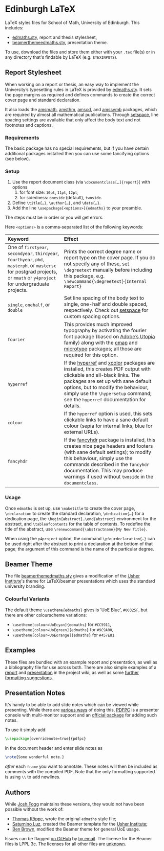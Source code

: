 # Edinburgh LaTeX

LaTeX styles files for School of Math, University of Edinburgh. This includes:

- [edmaths.sty](#Report-Stylesheet), report and thesis stylesheet,
- [beamerthemeedmaths.sty](#Beamer-Theme), presentation theme.

To use, download the files and store them either with your `.tex` file(s) or in any directory that's findable by LaTeX (e.g. `$TEXINPUTS`).

## Report Stylesheet

When working on a report or thesis, an easy way to implement the University’s typesetting rules in LaTeX is provided by [edmaths.sty](https://github.com/Foggalong/edinburgh-math-latex/blob/master/edmaths.sty). It sets the page margins as required and defines commands to create the correct cover page and standard declaration.

It also loads the [amsmath](https://www.ctan.org/pkg/amsmath), [amsthm](https://www.ctan.org/pkg/amsthm), [amscd](https://www.ctan.org/pkg/amscd), and [amssymb](https://ctan.org/pkg/amsfonts) packages, which are required by almost all mathematical publications. Through [setspace](https://www.ctan.org/pkg/setspace), line spacing settings are available that only affect the body text and not footnotes and captions.

### Requirements

The basic package has no special requirements, but if you have certain additional packages installed then you can use some fancifying options (see below).

### Setup

1. Use the report document class (via `\documentclass[…]{report}`) with options
    1. for font size: `10pt`, `11pt`, `12pt`;
    2. for sidedness: `oneside` (default), `twoside`.
2. Define `\title{…}`, `\author{…}`, and `\date{…}`.
3. Add the line `\usepackage[<options>]{edmaths}` to your preamble.

The steps must be in order or you will get errors.

Here `<options>` is a comma-separated list of the following keywords:

| Keyword | Effect |
| :------ | :----- |  
| One of `firstyear`, `secondyear`, `thirdyear`, `fourthyear`, `phd`, `masterph`, or `mastersc` for postgrad projects, or `mmath` or `y4project` for undergraduate projects. | Prints the correct degree name or report type on the cover page. If you do not specify any of these, set `\degreetext` manually before including this package, e.g. `\newcommand{\degreetext}{Internal Report}` |
| `single`, `onehalf`, or `double` | Set line spacing of the body text to single, one-half and double spaced, respectively. Check out [setspace](https://www.ctan.org/pkg/setspace) for custom spacing options. |
| `fourier` | This provides much improved typography by activating the fourier font package (based on [Adobe’s Utopia](https://fonts.adobe.com/fonts/utopia) family) along with the [cmap](https://www.ctan.org/pkg/cmap) and [microtype](https://www.ctan.org/pkg/microtype) packages; all those are required for this option. |
| `hyperref` | If the [hyperref](https://www.ctan.org/pkg/hyperref) and [xcolor](https://www.ctan.org/pkg/xcolor) packages are installed, this creates PDF output with clickable and all-black links. The packages are set up with sane default options, but to modify the behaviour, simply use the `\hypersetup` command; see the `hyperref` documentation for details. |
| `colour` | If the `hyperref` option is used, this sets clickable links to have a sane default colour (sepia for internal links, blue for external URLs). |
| `fancyhdr` | If the [fancyhdr](https://www.ctan.org/pkg/fancyhdr) package is installed, this creates nice page headers and footers (with sane default settings); to modify this behaviour, simply use the commands described in the `fancyhdr` documentation. This may produce warnings if used without `twoside` in the `documentclass`.

### Usage

Once `edmaths` is set up, use `\maketitle` to create the cover page, `\declaration` to create the standard declaration, `\dedication{…}` for a dedication page, the `\begin{abstract}…\end{abstract}` environment for the abstract, and `\tableofcontents` for the table of contents. To redefine the title of the abstract, use `\renewcommand{\abstractname}{My New Title}`.

When using the `y4project` option, the command `\yfourdeclaration{…}` can be used right after the abstract to print a declaration at the bottom of that page; the argument of this command is the name of the particular degree.

## Beamer Theme  

The file [beamerthemedmaths.sty](https://github.com/Foggalong/edinburgh-math-latex/blob/master/beamerthemeedmaths.sty) gives a modification of the [Usher Institute](https://www.ed.ac.uk/usher)'s theme for LaTeX/beamer presentations which uses the standard university branding.

### Colourful Variants

The default theme `\usetheme{edmaths}` gives is 'UoE Blue', `#00325F`, but there are other colourscheme variations:

- `\usetheme[colour=UoEcyan]{edmaths}` for `#CC5911`,
- `\usetheme[colour=UoEgreen]{edmaths}` for `#9C9A00`,
- `\usetheme[colour=UoEorange]{edmaths}` for `#457E81`.

## Examples

These files are bundled with an example report and presentation, as well as a bibliography file for use across both. There are also simple examples of a [report](https://github.com/Foggalong/edinburgh-math-latex/wiki/Example-Report) and [presentation](https://github.com/Foggalong/edinburgh-math-latex/wiki/Example-Presentation) in the project wiki, as well as some [further formatting suggestions](https://github.com/Foggalong/edinburgh-math-latex/wiki/Further-Suggestions).

## Presentation Notes

It's handy to be able to add slide notes which can be viewed while presenting. While there are [various ways](https://github.com/Foggalong/edinburgh-math-latex/wiki/Beamer-Notes) of doing this, [PDFPC](https://pdfpc.github.io/) is a presenter console with multi-monitor support and an [official package](https://github.com/pdfpc/latex-pdfpc) for adding such notes.

To use it simply add

```latex
\usepackage[overridenote=true]{pdfpc}
```

in the document header and enter slide notes as

```latex
\note{Some wonderful note.}
```

_after_ each `frame` you want to annotate. These notes will then be included as comments with the compiled PDF. Note that the only formatting supported is using `\\` to add newlines.

## Authors

While [Josh Fogg](https://github.com/Foggalong) maintains these versions, they would not have been possible without the work of:

- [Thomas Köppe](https://github.com/tkoeppe), wrote the original `edmaths` style file;
- [Saturnino Luz](https://www.ed.ac.uk/profile/saturnino-luz), created the Beamer template for the [Usher Institute](https://www.ed.ac.uk/usher);
- [Ben Brown](https://github.com/bencwbrown), modified the Beamer theme for general UoE usage.

Issues can be flagged [on GitHub](https://github.com/Foggalong/edinburgh-math-latex/issues) by [by email](mailto:j.fogg@ed.ac.uk). The license for the Beamer files is LPPL 3c. The licenses for all other files are [unknown](https://github.com/Foggalong/edinburgh-math-latex/issues/1).
